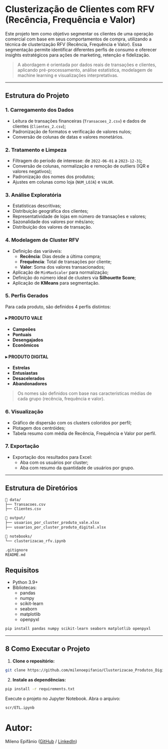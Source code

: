 ﻿# Clusterização de Clientes com RFV (Recência, Frequência e Valor)

Este projeto tem como objetivo segmentar os clientes de uma operação comercial com base em seus comportamentos de compra, utilizando a técnica de clusterização RFV (Recência, Frequência e Valor). Essa segmentação permite identificar diferentes perfis de consumo e oferecer insights estratégicos para ações de marketing, retenção e fidelização.

> A abordagem é orientada por dados reais de transações e clientes, aplicando pré-processamento, análise estatística, modelagem de machine learning e visualizações interpretativas.

---

## Estrutura do Projeto

### 1. **Carregamento dos Dados**
- Leitura de transações financeiras (`Transacoes_2.csv`) e dados de clientes (`Clientes_2.csv`);
- Padronização de formatos e verificação de valores nulos;
- Conversão de colunas de datas e valores monetários.

### 2. **Tratamento e Limpeza**
- Filtragem do período de interesse: de `2022-06-01` a `2023-12-31`;
- Conversão de colunas, normalização e remoção de outliers (IQR e valores negativos);
- Padronização dos nomes dos produtos;
- Ajustes em colunas como loja (`NUM_LOJA`) e `VALOR`.

### 3. **Análise Exploratória**
- Estatísticas descritivas;
- Distribuição geográfica dos clientes;
- Representatividade de lojas em número de transações e valores;
- Sazonalidade dos valores por mês/ano;
- Distribuição dos valores de transação.

### 4. **Modelagem de Cluster RFV**
- Definição das variáveis:
  - **Recência**: Dias desde a última compra;
  - **Frequência**: Total de transações por cliente;
  - **Valor**: Soma dos valores transacionados;
- Aplicação de `MinMaxScaler` para normalização;
- Definição do número ideal de clusters via **Silhouette Score**;
- Aplicação de **KMeans** para segmentação.

### 5. **Perfis Gerados**
Para cada produto, são definidos 4 perfis distintos:

#### ▸ PRODUTO VALE
- **Campeões**
- **Pontuais**
- **Desengajados**
- **Econômicos**

#### ▸ PRODUTO DIGITAL
- **Estrelas**
- **Entusiastas**
- **Desacelerados**
- **Abandonadores**

> Os nomes são definidos com base nas características médias de cada grupo (recência, frequência e valor).

### 6. **Visualização**
- Gráfico de dispersão com os clusters coloridos por perfil;
- Plotagem dos centróides;
- Tabela resumo com média de Recência, Frequência e Valor por perfil.

### 7. **Exportação**
- Exportação dos resultados para Excel:
  - Aba com os usuários por cluster;
  - Aba com resumo da quantidade de usuários por grupo.

---

## Estrutura de Diretórios

```bash
📁 data/
├── Transacoes.csv
├── Clientes.csv

📁 output/
├── usuarios_por_cluster_produto_vale.xlsx
├── usuarios_por_cluster_produto_digital.xlsx

📁 notebooks/
└── clusterizacao_rfv.ipynb

.gitignore
README.md
```

## Requisitos

- Python 3.9+
- Bibliotecas:
  - pandas
  - numpy
  - scikit-learn
  - seaborn
  - matplotlib
  - openpyxl

```bash
pip install pandas numpy scikit-learn seaborn matplotlib openpyxl
```

---

## 8 Como Executar o Projeto

1. **Clone o repositório:**
```bash
git clone https://github.com/milenoepifanio/Clusterizacao_Produtos_Digitais.git
```

2. **Instale as dependências:**
```bash
pip install -r requirements.txt
```

Execute o projeto no Jupyter Notebook. Abra o arquivo:
```bash
scr/ETL.ipynb
```

# Autor:
Mileno Epifânio ([GitHub](https://github.com/milenoepifanio) / [LinkedIn](https://www.linkedin.com/in/milenoepifanio/))
